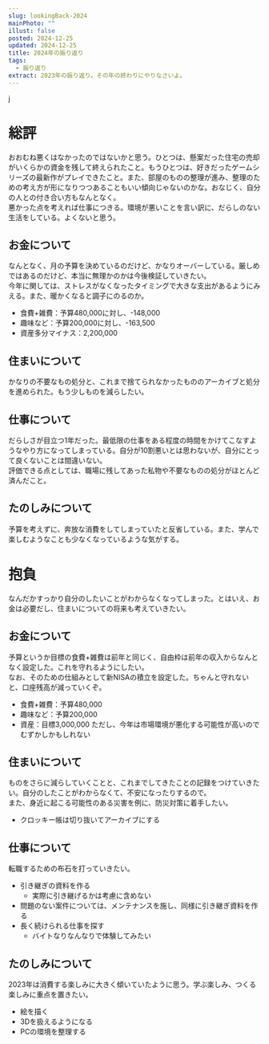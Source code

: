 ```yaml
---
slug: lookingBack-2024
mainPhoto: ""
illust: false
posted: 2024-12-25
updated: 2024-12-25
title: 2024年の振り返り
tags:
  - 振り返り
extract: 2023年の振り返り。その年の終わりにやりなさいよ。
---
```

j
# 総評

おおむね悪くはなかったのではないかと思う。ひとつは、懸案だった住宅の売却がいくらかの資金を残して終えられたこと。もうひとつは、好きだったゲームシリーズの最新作がプレイできたこと。また、部屋のものの整理が進み、整理のための考え方が形になりつつあることもいい傾向じゃないのかな。おなじく、自分の人との付き合い方もなんとなく。  
悪かった点を考えれば仕事につきる。環境が悪いことを言い訳に、だらしのない生活をしている。よくないと思う。

## お金について

なんとなく、月の予算を決めているのだけど、かなりオーバーしている。厳しめではあるのだけど、本当に無理かのかは今後検証していきたい。  
今年に関しては、ストレスがなくなったタイミングで大きな支出があるようにみえる。また、暖かくなると調子にのるのか。

- 食費+雑費：予算480,000に対し、-148,000
- 趣味など：予算200,000に対し、-163,500
- 資産多分マイナス：2,200,000

## 住まいについて

かなりの不要なもの処分と、これまで捨てられなかったもののアーカイブと処分を進められた。もう少しものを減らしたい。

## 仕事について

だらしさが目立つ1年だった。最低限の仕事をある程度の時間をかけてこなすようなやり方になってしまっている。自分が10割悪いとは思わないが、自分にとって良くないことは間違いない。  
評価できる点としては、職場に残してあった私物や不要なものの処分がほとんど済んだこと。

## たのしみについて

予算を考えずに、奔放な消費をしてしまっていたと反省している。また、学んで楽しむようなことも少なくなっているような気がする。  

# 抱負

なんだかすっかり自分のしたいことがわからなくなってしまった。とはいえ、お金は必要だし、住まいについての将来も考えていきたい。

## お金について

予算というか目標の食費+雑費は前年と同じく、自由枠は前年の収入からなんとなく設定した。これを守れるようにしたい。  
なお、そのための仕組みとして新NISAの積立を設定した。ちゃんと守れないと、口座残高が減っていくぞ。

- 食費+雑費：予算480,000
- 趣味など：予算200,000
- 資産：目標3,000,000
  ただし、今年は市場環境が悪化する可能性が高いのでむずかしかもしれない

## 住まいについて

ものをさらに減らしていくことと、これまでしてきたことの記録をつけていきたい。自分のしたことがわからなくて、不安になったりするので。  
また、身近に起こる可能性のある災害を例に、防災対策に着手したい。

- クロッキー帳は切り抜いてアーカイブにする

## 仕事について

転職するための布石を打っていきたい。

- 引き継ぎの資料を作る
  - 実際に引き継げるかは考慮に含めない
- 問題のない案件については、メンテナンスを施し、同様に引き継ぎ資料を作る
- 長く続けられる仕事を探す
  - バイトなりなんなりで体験してみたい

## たのしみについて

2023年は消費する楽しみに大きく傾いていたように思う。学ぶ楽しみ、つくる楽しみに重点を置きたい。

- 絵を描く
- 3Dを扱えるようになる
- PCの環境を整理する
